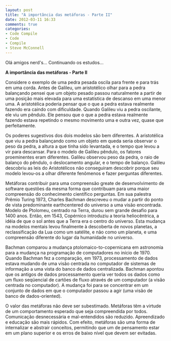 ```yaml
---
layout: post
title: "A importância das metáforas - Parte II"
date: 2012-03-11 16:33
comments: true
categories: 
- Code Compile
- Code
- Compile
- Steve McConnell
---
```

<p>Olá amigos nerd's... Continuando os estudos...</p>

<strong> A importância das metáforas - Parte II </strong>
<!-- more -->
Considere o exemplo de uma pedra pesada oscila para frente e para trás em uma corda.
Antes de Galileu, um aristotélico olhar para a pedra balançando pensei que um
objeto pesado passou naturalmente a partir de uma posição mais elevada para uma estatística de descanso em uma menor
 uma. A aristotélica poderia pensar que o que a pedra estava realmente fazendo era
 caindo com dificuldade. Quando Galileu viu a pedra oscilante, ele viu um pêndulo.
 Ele pensou que o que a pedra estava realmente fazendo estava repetindo o mesmo movimento
 uma e outra vez, quase que perfeitamente.

Os poderes sugestivos dos dois modelos são bem diferentes. A aristotélica
que viu a pedra balançando como um objeto em queda seria observar o peso da pedra,
a altura a que tinha sido levantada, e o tempo que levou a vir para descansar.
Para o modelo de Galileu pêndulo, os fatores proeminentes eram diferentes.
Galileu observou peso da pedra, o raio de balanço do pêndulo,
o deslocamento angular, e o tempo de balanço. Galileu descobriu as leis do
Aristotélicos não conseguiram descobrir porque seu modelo levou-os a olhar diferente
fenômenos e fazer perguntas diferentes.

Metáforas contribuir para uma compreensão greate de desenvolvimento de software questões
da mesma forma que contribuam para uma maior compreensão do conhecimento científico
perguntas. Em sua palestra Prêmio Turing 1973, Charles Bachman descreveu o
mudar a partir do ponto de vista predominante earthcentered do universo a uma visão encontrada.
Modelo de Ptolomeu, centrado na Terra, durou sem grande desafio para 1400 anos.
Então, em 1543, Copérnico introduziu a teoria heliocêntrica, a idéia de que
o sol antes que a Terra era o centro do universo. Esta mudança na
modelos mentais levou finalmente à descoberta de novos planetas, a reclassificação
da Lua como um satélite, e não como um planeta, e uma compreensão diferente
do lugar da humanidade no universo.

Bachman comparou a mudança ptolomaico-to-copernicana em astronomia para a mudança na
programação de computadores no início de 1970. Quando Bachman fez a comparação, em 1973,
processamento de dados estava mudando de uma visão centrada no computador de sistemas de informação
a uma vista do banco de dados centralizada. Bachman apontou que os antigos de dados
processamento queria ver todos os dados como um fluxo seqüencial de cartões de fluxo
através de um computador (a visão centrada no computador). A mudança foi para se concentrar em um
conjunto de dados em que o computador passou a agir (uma visão de banco de dados-oriented).

O valor das metáforas não deve ser subestimado. Metáforas têm a virtude
de um comportamento esperado que seja compreendida por todos. Comunicação desnecessária e
mal-entendidos são reduzido. Apreendizado e educação são mais rápidos. Com efeito,
metáforas são uma forma de internalizar e abstrair conceitos, permitindo que um de pensamento estar em um plano superior e os erros de baixo nível que devem ser evitadas.
